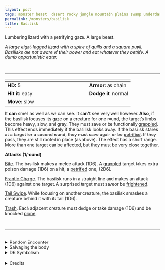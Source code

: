 ```yaml
---
layout: post
tags: monster beast  desert rocky jungle mountain plains swamp underdark enchanted
permalink: /monsters/basilisk
title: Basilisk
---
```


Lumbering lizard with a petrifying gaze. A large beast.

_A large eight-legged lizard with a spine of quills and a square pupil. Basilisks are not aware of their power and eat whatever they petrify. A dumb opportunistic eater._

<br>

---

|  <span style="display: inline-block; width:250px"></span>  |  |
| -------- | --------|
| **HD:** 5 | **Armor:** as chain  |
| **Hit it:** easy    | **Dodge it:** normal  |
| **Move:** slow     |   | 

It **can** smell as well as we can see.
It **can't** see very well however.
**Also**, if the basilisk focuses its gaze on a creature for one round, the target’s limbs become heavy, slow, and gray. They must save or be functionally [grappled](/2020/11/10/extra-rules/#conditions). This effect ends immediately if the basilisk looks away. If the basilisk stares at a target for a second round, they must save again or be [petrified](/2020/11/10/extra-rules/#conditions). If they pass, they are still rooted in place (as above). The effect has a short range. More than one target can be affected, but they must be very close together.

**Attacks (1/round)**

<ins>Bite</ins>. The basilisk makes a melee attack (1D6). A [grappled](/2020/11/10/extra-rules/#conditions) target takes extra poison damage (1D6) on a hit, a [petrified](/2020/11/10/extra-rules/#conditions) one, (2D6).

<ins>Frantic Charge</ins>. The basilisk runs in a straight line and makes an attack (1D6) against one target. A surprised target must saveor be [frightened](/2020/11/10/extra-rules/#conditions).

<ins>Tail Swipe</ins>. While focusing on another creature, the basilisk smashes a creature behind it with its tail (1D6).

<ins>Trash</ins>. Each adjacent creature must dodge or take damage (1D6) and be knocked [prone](/2020/11/10/extra-rules/#conditions).

<br>

---

<br>

<details markdown="1">
<summary>Random Encounter</summary>
1. **Monster:** 1 basilisk.
1. **Lair:** A petrified creatures garden with 1D4 sleeping basilisks. <br>    &nbsp; OR <br>    **Omen:** Hissing and a strange feeling of numbness.
1. **Spoor:** Bleeding statue, a bite taken out of it.
1. **Tracks:** The tracks of two big lizards walking exactly on the same path.
1. **Trace:** Petrified vermin.
1. **Trace:** Petrified person.
</details>

<details markdown="1">
<summary>Salvaging the body</summary>
Basilisk meat is toxic, but its leather is sturdy, its venom is deadly, but its eyes are the real prize: one can walk through a basilisk’s eye straight to the plane of earth.

A basilisk can be trained from birth to be a mount.

<span class="alchemy">**Basilisk Eye**. Tiny, closed portal to the elemental plane of earth.</span>

<span class="alchemy">**Basilisk Venom.** Save or be poisoned, save again each day to cure. Fail 4 saves and die. Drips through stone and cures petrification.</span>
</details>

<details markdown="1">
<summary>D6 Symbolism</summary>
In local cultures the basilisk is a symbol of ...

1. Death
1. Drought
1. Earth Element
1. Seduction
1. Time
1. Sacred
</details>

<br>

<details markdown="1">
<summary>Credits</summary>
A DnD classic that is surprisingly boring to fight compared to the expectations. Skerples from Coins & Scrolls made an amazing version of it in [the Tomb of the Serpent Kings](https://coinsandscrolls.blogspot.com/2017/06/osr-tomb-of-serpent-kings-megapost.html), which is incidentally what inspired me to do this whole project. — SaltyGoo
</details>
